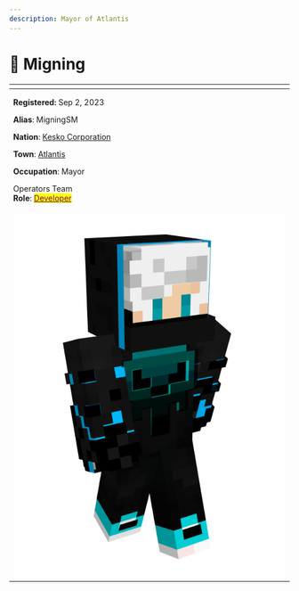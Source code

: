 ```yaml
---
description: Mayor of Atlantis
---
```


# 👤 Migning

<table data-view="cards" data-full-width="false"><thead><tr><th></th></tr></thead><tbody><tr><td><p><strong>Registered:</strong> Sep 2, 2023</p><p><strong>Alias</strong>: MigningSM</p><p><strong>Nation</strong>: <a href="../nations/present-nations/kesko-corporation/">Kesko Corporation</a></p><p><strong>Town</strong>: <a href="../towns/other-regions/atlantis.md">Atlantis</a></p><p><strong>Occupation</strong>: Mayor</p><p></p><p>Operators Team<br><strong>Role</strong>: <a href="../../../misc/personnel-list/#developers"><mark style="color:purple;">Developer</mark></a></p></td></tr><tr><td><img src="../../../.gitbook/assets/MigningSM-skin.png" alt=""></td></tr></tbody></table>
